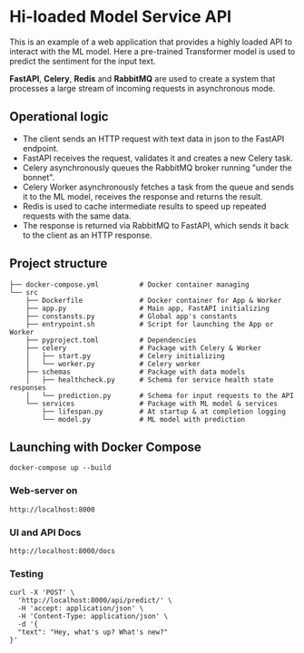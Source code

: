 # Hi-loaded Model Service API

This is an example of a web application that provides a highly loaded API to interact with the ML model. Here a pre-trained Transformer model is used to predict the sentiment for the input text.

**FastAPI**, **Celery**, **Redis** and **RabbitMQ** are used to create a system that processes a large stream of incoming requests in asynchronous mode.

## Operational logic

- The client sends an HTTP request with text data in json to the FastAPI endpoint.
- FastAPI receives the request, validates it and creates a new Celery task.
- Celery asynchronously queues the RabbitMQ broker running "under the bonnet".
- Celery Worker asynchronously fetches a task from the queue and sends it to the ML model, receives the response and returns the result.
- Redis is used to cache intermediate results to speed up repeated requests with the same data.
- The response is returned via RabbitMQ to FastAPI, which sends it back to the client as an HTTP response.

## Project structure

```
├── docker-compose.yml          # Docker container managing
└── src
    ├── Dockerfile              # Docker container for App & Worker
    ├── app.py                  # Main app, FastAPI initializing
    ├── constansts.py           # Global app's constants
    ├── entrypoint.sh           # Script for launching the App or Worker
    ├── pyproject.toml          # Dependencies
    ├── celery                  # Package with Celery & Worker
    │   ├── start.py            # Celery initializing
    │   └── worker.py           # Celery worker
    ├── schemas                 # Package with data models
    │   ├── healthcheck.py      # Schema for service health state responses
    │   └── prediction.py       # Schema for input requests to the API
    └── services                # Package with ML model & services
        ├── lifespan.py         # At startup & at completion logging
        └── model.py            # ML model with prediction
```

## Launching with Docker Compose

`docker-compose up --build`

### Web-server on

`http://localhost:8000`

### UI and API Docs

`http://localhost:8000/docs`

### Testing

```
curl -X 'POST' \
  'http://localhost:8000/api/predict/' \
  -H 'accept: application/json' \
  -H 'Content-Type: application/json' \
  -d '{
  "text": "Hey, what's up? What's new?"
}'
```
